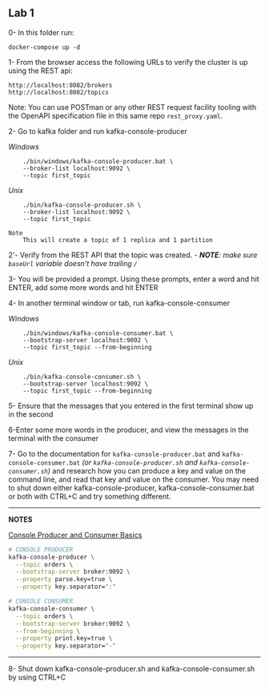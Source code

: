 ## Lab 1

0- In this folder run:

```
docker-compose up -d
```

1- From the browser access the following URLs to verify the cluster is up using the REST api:

```
http://localhost:8082/brokers
http://localhost:8082/topics
```

Note: You can use POSTman or any other REST request facility tooling with the OpenAPI specification file in this same repo `rest_proxy.yaml`.

2- Go to kafka folder and run kafka-console-producer

*Windows*

```
    ./bin/windows/kafka-console-producer.bat \
    --broker-list localhost:9092 \
    --topic first_topic
```

*Unix*

```
    ./bin/kafka-console-producer.sh \
    --broker-list localhost:9092 \
    --topic first_topic
```

    Note
    	This will create a topic of 1 replica and 1 partition

2'- Verify from the REST API that the topic was created.
_- **NOTE**: make sure `baseUrl` variable doesn't have trailing `/`_

3- You will be provided a prompt. Using these prompts, enter a word and hit ENTER, add some more words and hit ENTER

4- In another terminal window or tab, run kafka-console-consumer

*Windows*


```
    ./bin/windows/kafka-console-consumer.bat \
    --bootstrap-server localhost:9092 \
    --topic first_topic --from-beginning
```

*Unix*

```
    ./bin/kafka-console-consumer.sh \
    --bootstrap-server localhost:9092 \
    --topic first_topic --from-beginning
```

5- Ensure that the messages that you entered in the first terminal show up in the second

6-Enter some more words in the producer, and view the messages in the terminal with the consumer

7- Go to the documentation for `kafka-console-producer.bat` and `kafka-console-consumer.bat` _(or `kafka-console-producer.sh` and `kafka-console-consumer.sh`)_ and research how you can produce a key and value on the command line, and read that key and value on the consumer. You may need to shut down either kafka-console-producer, kafka-console-consumer.bat  or both with CTRL+C and try something different.

---
**NOTES**

[Console Producer and Consumer Basics](https://developer.confluent.io/tutorials/kafka-console-consumer-producer-basics/kafka.html)

```sh
# CONSOLE PRODUCER
kafka-console-producer \
  --topic orders \
  --bootstrap-server broker:9092 \
  --property parse.key=true \
  --property key.separator=":"

# CONSOLE CONSUMER
kafka-console-consumer \
  --topic orders \
  --bootstrap-server broker:9092 \
  --from-beginning \
  --property print.key=true \
  --property key.separator="-"
```

---

8- Shut down kafka-console-producer.sh and kafka-console-consumer.sh by using CTRL+C

